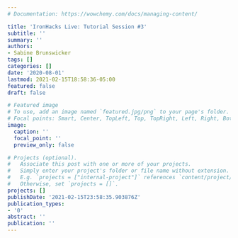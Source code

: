 ```yaml
---
# Documentation: https://wowchemy.com/docs/managing-content/

title: 'IronHacks Live: Tutorial Session #3'
subtitle: ''
summary: ''
authors:
- Sabine Brunswicker
tags: []
categories: []
date: '2020-08-01'
lastmod: 2021-02-15T18:58:36-05:00
featured: false
draft: false

# Featured image
# To use, add an image named `featured.jpg/png` to your page's folder.
# Focal points: Smart, Center, TopLeft, Top, TopRight, Left, Right, BottomLeft, Bottom, BottomRight.
image:
  caption: ''
  focal_point: ''
  preview_only: false

# Projects (optional).
#   Associate this post with one or more of your projects.
#   Simply enter your project's folder or file name without extension.
#   E.g. `projects = ["internal-project"]` references `content/project/deep-learning/index.md`.
#   Otherwise, set `projects = []`.
projects: []
publishDate: '2021-02-15T23:58:35.903876Z'
publication_types:
- '0'
abstract: ''
publication: ''
---
```

